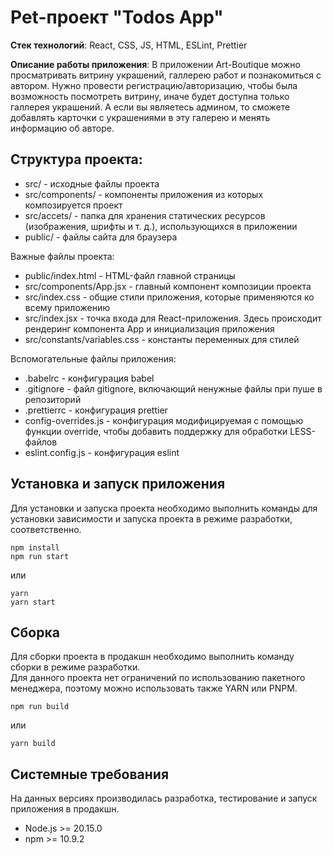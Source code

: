 # Pet-проект "Todos App"

**Стек технологий**: React, CSS, JS, HTML, ESLint, Prettier

**Описание работы приложения**: В приложении Art-Boutique можно просматривать витрину украшений, галлерею работ и познакомиться с автором. Нужно провести регистрацию/авторизацию, чтобы была возможность посмотреть витрину, иначе будет доступна только галлерея украшений. А если вы являетесь админом, то сможете добавлять карточки с украшениями в эту галерею и менять информацию об авторе.

## Структура проекта:

- src/ - исходные файлы проекта
- src/components/ - компоненты приложения из которых композируется проект
- src/accets/ - папка для хранения статических ресурсов (изображения, шрифты и т. д.), использующихся в приложении
- public/ - файлы сайта для браузера

Важные файлы проекта:

- public/index.html - HTML-файл главной страницы
- src/components/App.jsx - главный компонент композиции проекта
- src/index.css - общие стили приложения, которые применяются ко всему приложению
- src/index.jsx - точка входа для React-приложения. Здесь происходит рендеринг компонента App и инициализация приложения
- src/constants/variables.css - константы переменных для стилей

Вспомогательные файлы приложения:

- .babelrc - конфигурация babel
- .gitignore - файл gitignore, включающий ненужные файлы при пуше в репозиторий
- .prettierrc - конфигурация prettier
- config-overrides.js - конфигурация модифицируемая с помощью функции override, чтобы добавить поддержку для обработки LESS-файлов
- eslint.config.js - конфигурация eslint

## Установка и запуск приложения

Для установки и запуска проекта необходимо выполнить команды для установки зависимости и запуска проекта в режиме разработки, соответственно.

```
npm install
npm run start
```

или

```
yarn
yarn start
```

## Сборка

Для сборки проекта в продакшн необходимо выполнить команду сборки в режиме разработки.\
Для данного проекта нет ограничений по использованию пакетного менеджера, поэтому можно использовать также YARN или PNPM.

```
npm run build
```

или

```
yarn build
```

## Системные требования

На данных версиях производилась разработка, тестирование и запуск приложения в продакшн.

- Node.js >= 20.15.0
- npm >= 10.9.2

